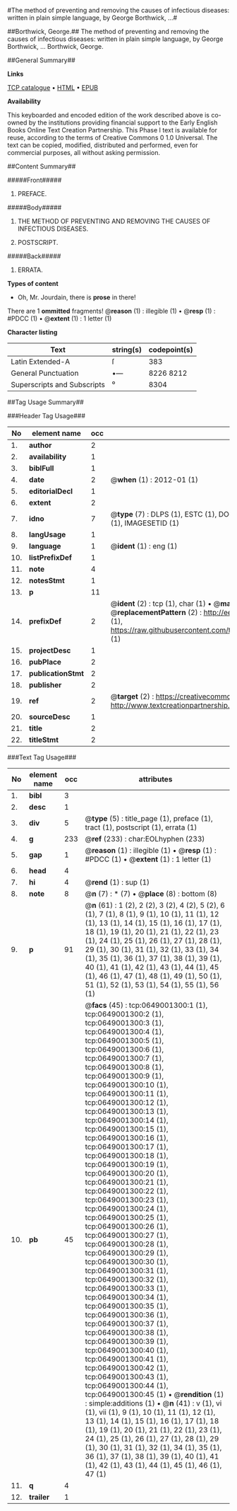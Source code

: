 #The method of preventing and removing the causes of infectious diseases: written in plain simple language, by George Borthwick, ...#

##Borthwick, George.##
The method of preventing and removing the causes of infectious diseases: written in plain simple language, by George Borthwick, ...
Borthwick, George.

##General Summary##

**Links**

[TCP catalogue](http://www.ota.ox.ac.uk/tcp/)  • 
[HTML](http://tei.it.ox.ac.uk/tcp/Texts-HTML/free/004/004783612.html)  • 
[EPUB](http://tei.it.ox.ac.uk/tcp/Texts-EPUB/free/004/004783612.epub)

**Availability**

This keyboarded and encoded edition of the
	       work described above is co-owned by the institutions
	       providing financial support to the Early English Books
	       Online Text Creation Partnership. This Phase I text is
	       available for reuse, according to the terms of Creative
	       Commons 0 1.0 Universal. The text can be copied,
	       modified, distributed and performed, even for
	       commercial purposes, all without asking permission.


##Content Summary##

#####Front#####

1. PREFACE.

#####Body#####

1. THE METHOD OF PREVENTING AND REMOVING THE CAUSES OF INFECTIOUS DISEASES.

1. POSTSCRIPT.

#####Back#####

1. ERRATA.

**Types of content**

  * Oh, Mr. Jourdain, there is **prose** in there!

There are 1 **ommitted** fragments! 
 @__reason__ (1) : illegible (1)  •  @__resp__ (1) : #PDCC (1)  •  @__extent__ (1) : 1 letter (1)

**Character listing**


|Text|string(s)|codepoint(s)|
|---|---|---|
|Latin Extended-A|ſ|383|
|General Punctuation|•—|8226 8212|
|Superscripts             and Subscripts|⁰|8304|

##Tag Usage Summary##

###Header Tag Usage###

|No|element name|occ|attributes|
|---|---|---|---|
|1.|__author__|2||
|2.|__availability__|1||
|3.|__biblFull__|1||
|4.|__date__|2| @__when__ (1) : 2012-01 (1)|
|5.|__editorialDecl__|1||
|6.|__extent__|2||
|7.|__idno__|7| @__type__ (7) : DLPS (1), ESTC (1), DOCNO (1), TCP (1), GALEDOCNO (1), CONTENTSET (1), IMAGESETID (1)|
|8.|__langUsage__|1||
|9.|__language__|1| @__ident__ (1) : eng (1)|
|10.|__listPrefixDef__|1||
|11.|__note__|4||
|12.|__notesStmt__|1||
|13.|__p__|11||
|14.|__prefixDef__|2| @__ident__ (2) : tcp (1), char (1)  •  @__matchPattern__ (2) : ([0-9\-]+):([0-9IVX]+) (1), (.+) (1)  •  @__replacementPattern__ (2) : http://eebo.chadwyck.com/downloadtiff?vid=$1&page=$2 (1), https://raw.githubusercontent.com/textcreationpartnership/Texts/master/tcpchars.xml#$1 (1)|
|15.|__projectDesc__|1||
|16.|__pubPlace__|2||
|17.|__publicationStmt__|2||
|18.|__publisher__|2||
|19.|__ref__|2| @__target__ (2) : https://creativecommons.org/publicdomain/zero/1.0/ (1), http://www.textcreationpartnership.org/docs/. (1)|
|20.|__sourceDesc__|1||
|21.|__title__|2||
|22.|__titleStmt__|2||


###Text Tag Usage###

|No|element name|occ|attributes|
|---|---|---|---|
|1.|__bibl__|3||
|2.|__desc__|1||
|3.|__div__|5| @__type__ (5) : title_page (1), preface (1), tract (1), postscript (1), errata (1)|
|4.|__g__|233| @__ref__ (233) : char:EOLhyphen (233)|
|5.|__gap__|1| @__reason__ (1) : illegible (1)  •  @__resp__ (1) : #PDCC (1)  •  @__extent__ (1) : 1 letter (1)|
|6.|__head__|4||
|7.|__hi__|4| @__rend__ (1) : sup (1)|
|8.|__note__|8| @__n__ (7) : * (7)  •  @__place__ (8) : bottom (8)|
|9.|__p__|91| @__n__ (61) : 1 (2), 2 (2), 3 (2), 4 (2), 5 (2), 6 (1), 7 (1), 8 (1), 9 (1), 10 (1), 11 (1), 12 (1), 13 (1), 14 (1), 15 (1), 16 (1), 17 (1), 18 (1), 19 (1), 20 (1), 21 (1), 22 (1), 23 (1), 24 (1), 25 (1), 26 (1), 27 (1), 28 (1), 29 (1), 30 (1), 31 (1), 32 (1), 33 (1), 34 (1), 35 (1), 36 (1), 37 (1), 38 (1), 39 (1), 40 (1), 41 (1), 42 (1), 43 (1), 44 (1), 45 (1), 46 (1), 47 (1), 48 (1), 49 (1), 50 (1), 51 (1), 52 (1), 53 (1), 54 (1), 55 (1), 56 (1)|
|10.|__pb__|45| @__facs__ (45) : tcp:0649001300:1 (1), tcp:0649001300:2 (1), tcp:0649001300:3 (1), tcp:0649001300:4 (1), tcp:0649001300:5 (1), tcp:0649001300:6 (1), tcp:0649001300:7 (1), tcp:0649001300:8 (1), tcp:0649001300:9 (1), tcp:0649001300:10 (1), tcp:0649001300:11 (1), tcp:0649001300:12 (1), tcp:0649001300:13 (1), tcp:0649001300:14 (1), tcp:0649001300:15 (1), tcp:0649001300:16 (1), tcp:0649001300:17 (1), tcp:0649001300:18 (1), tcp:0649001300:19 (1), tcp:0649001300:20 (1), tcp:0649001300:21 (1), tcp:0649001300:22 (1), tcp:0649001300:23 (1), tcp:0649001300:24 (1), tcp:0649001300:25 (1), tcp:0649001300:26 (1), tcp:0649001300:27 (1), tcp:0649001300:28 (1), tcp:0649001300:29 (1), tcp:0649001300:30 (1), tcp:0649001300:31 (1), tcp:0649001300:32 (1), tcp:0649001300:33 (1), tcp:0649001300:34 (1), tcp:0649001300:35 (1), tcp:0649001300:36 (1), tcp:0649001300:37 (1), tcp:0649001300:38 (1), tcp:0649001300:39 (1), tcp:0649001300:40 (1), tcp:0649001300:41 (1), tcp:0649001300:42 (1), tcp:0649001300:43 (1), tcp:0649001300:44 (1), tcp:0649001300:45 (1)  •  @__rendition__ (1) : simple:additions (1)  •  @__n__ (41) : v (1), vi (1), vii (1), 9 (1), 10 (1), 11 (1), 12 (1), 13 (1), 14 (1), 15 (1), 16 (1), 17 (1), 18 (1), 19 (1), 20 (1), 21 (1), 22 (1), 23 (1), 24 (1), 25 (1), 26 (1), 27 (1), 28 (1), 29 (1), 30 (1), 31 (1), 32 (1), 34 (1), 35 (1), 36 (1), 37 (1), 38 (1), 39 (1), 40 (1), 41 (1), 42 (1), 43 (1), 44 (1), 45 (1), 46 (1), 47 (1)|
|11.|__q__|4||
|12.|__trailer__|1||
